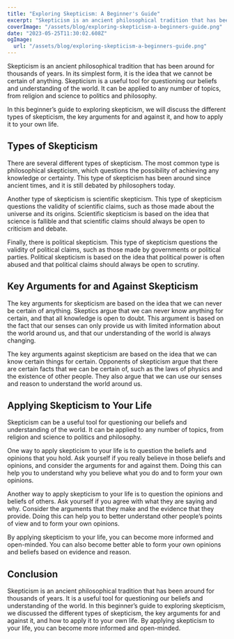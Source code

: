 ```yaml
---
title: "Exploring Skepticism: A Beginner's Guide"
excerpt: "Skepticism is an ancient philosophical tradition that has been around for thousands of years. In its simplest form, it is the idea that we cannot be certain of anything."
coverImage: "/assets/blog/exploring-skepticism-a-beginners-guide.png"
date: "2023-05-25T11:30:02.608Z"
ogImage:
  url: "/assets/blog/exploring-skepticism-a-beginners-guide.png"
---
```


Skepticism is an ancient philosophical tradition that has been around for thousands of years. In its simplest form, it is the idea that we cannot be certain of anything. Skepticism is a useful tool for questioning our beliefs and understanding of the world. It can be applied to any number of topics, from religion and science to politics and philosophy. 

In this beginner’s guide to exploring skepticism, we will discuss the different types of skepticism, the key arguments for and against it, and how to apply it to your own life. 

## Types of Skepticism

There are several different types of skepticism. The most common type is philosophical skepticism, which questions the possibility of achieving any knowledge or certainty. This type of skepticism has been around since ancient times, and it is still debated by philosophers today. 

Another type of skepticism is scientific skepticism. This type of skepticism questions the validity of scientific claims, such as those made about the universe and its origins. Scientific skepticism is based on the idea that science is fallible and that scientific claims should always be open to criticism and debate. 

Finally, there is political skepticism. This type of skepticism questions the validity of political claims, such as those made by governments or political parties. Political skepticism is based on the idea that political power is often abused and that political claims should always be open to scrutiny. 

## Key Arguments for and Against Skepticism

The key arguments for skepticism are based on the idea that we can never be certain of anything. Skeptics argue that we can never know anything for certain, and that all knowledge is open to doubt. This argument is based on the fact that our senses can only provide us with limited information about the world around us, and that our understanding of the world is always changing. 

The key arguments against skepticism are based on the idea that we can know certain things for certain. Opponents of skepticism argue that there are certain facts that we can be certain of, such as the laws of physics and the existence of other people. They also argue that we can use our senses and reason to understand the world around us. 

## Applying Skepticism to Your Life

Skepticism can be a useful tool for questioning our beliefs and understanding of the world. It can be applied to any number of topics, from religion and science to politics and philosophy. 

One way to apply skepticism to your life is to question the beliefs and opinions that you hold. Ask yourself if you really believe in those beliefs and opinions, and consider the arguments for and against them. Doing this can help you to understand why you believe what you do and to form your own opinions. 

Another way to apply skepticism to your life is to question the opinions and beliefs of others. Ask yourself if you agree with what they are saying and why. Consider the arguments that they make and the evidence that they provide. Doing this can help you to better understand other people’s points of view and to form your own opinions. 

By applying skepticism to your life, you can become more informed and open-minded. You can also become better able to form your own opinions and beliefs based on evidence and reason. 

## Conclusion

Skepticism is an ancient philosophical tradition that has been around for thousands of years. It is a useful tool for questioning our beliefs and understanding of the world. In this beginner’s guide to exploring skepticism, we discussed the different types of skepticism, the key arguments for and against it, and how to apply it to your own life. By applying skepticism to your life, you can become more informed and open-minded.
